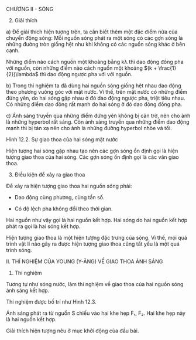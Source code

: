 CHƯƠNG II - SÓNG

2. Giải thích

a) Để giải thích hiện tượng trên, ta cần biết thêm một đặc điểm nữa của chuyển động sóng:
Mỗi nguồn sóng phát ra một sóng có các gợn sóng là những đường tròn giống hệt như khi
không có các nguồn sóng khác ở bên cạnh.

Những điểm nào cách nguồn một khoảng bằng kλ thì dao
động đồng pha với nguồn, còn những điểm nào cách nguồn
một khoảng $(k + \frac{1}{2})\lambda$ thì dao động ngược pha với với nguồn.

b) Trong thí nghiệm ta đã dùng hai nguồn sóng giống hệt nhau
dao động theo phương vuông góc với mặt nước. Vì thế, trên
mặt nước có những điểm đứng yên, do hai sóng gặp nhau ở
đó dao động ngược pha, triệt tiêu nhau. Có những điểm dao
động rất mạnh do hai sóng ở đó dao động đồng pha.

c) Ánh sáng truyền qua những điểm đứng yên không bị cản
trở, nên cho ảnh là những hyperbol rất sáng. Còn ánh sáng
truyền qua những điểm dao động mạnh thì bị tán xạ nên cho
ảnh là những đường hyperbol nhòe và tối.

Hình 12.2. Sự giao thoa của hai
sóng mặt nước

Hiện tượng hai sóng gặp nhau tạo nên các gợn sóng ổn định
gọi là hiện tượng giao thoa của hai sóng. Các gợn sóng ổn định gọi là các vân giao thoa.

3. Điều kiện để xảy ra giao thoa

Để xảy ra hiện tượng giao thoa hai nguồn sóng phải:

- Dao động cùng phương, cùng tần số.

- Có độ lệch pha không đổi theo thời gian.

Hai nguồn như vậy gọi là hai nguồn kết hợp. Hai sóng do hai
nguồn kết hợp phát ra gọi là hai sóng kết hợp.

Hiện tượng giao thoa là một hiện tượng đặc trưng của sóng.
Vì thế, mọi quá trình vật lí nào gây ra được hiện tượng giao
thoa cũng tất yếu là một quá trình sóng.

II. THÍ NGHIỆM CỦA YOUNG (Y-ĂNG) VỀ GIAO THOA ÁNH SÁNG

1. Thí nghiệm

Tương tự như sóng nước, làm thí nghiệm về giao thoa của hai nguồn sóng ánh sáng kết hợp.

Thí nghiệm được bố trí như Hình 12.3.

Ánh sáng phát ra từ nguồn S chiếu vào hai khe hẹp F₁, F₂. Hai khe hẹp này là hai nguồn
kết hợp.

Giải thích hiện tượng
nêu ở mục khởi động
của đầu bài.